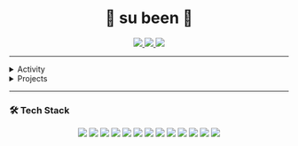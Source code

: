 <div align="center">
  <h1> 🥔 su been 💭</h1>
  
  <a href="https://github.com/subeend">
    <img src="https://img.shields.io/badge/GitHub-181717?style=for-the-badge&logo=github&logoColor=white"/>
  </a>
  <a href="https://velog.io/@tnqls0518">
    <img src="https://img.shields.io/badge/tnqls0518.log-3DDC84?style=for-the-badge&logo=velog&logoColor=white"/>
  </a>
  <a href="https://velog.io/@tnqls0518">
    <img src="https://img.shields.io/badge/tnqls0518.log-3DDC84?style=for-the-badge&logo=velog&logoColor=white"/>
  </a>
</div>




---

<details>
<summary>Activity</summary>
<div markdown="1">
  
|기간|활동|기수|
|:-:|:-|:-|
|<sub>2025.03 ~ 2025.11</sub> | 🎓 경기대학교 K-디지털 부트캠프 양성과정 | 4기 |
|<sub>2023.06 ~ 2023.08</sub> | 🧠 LG Aimers | 5기 |

</div>
</details>

<details>
<summary>Projects</summary>
<div markdown="1">

|기간|프로젝트|소개|바로가기|
|:-:|:-|:-|:-:|
|<sub>2024.10</sub> | **🚲 Seoul Public Bicycle Service** | 서울 공공 자전거 서비스 | [🔗](https://github.com/OpenswTeamProject) |
|<sub>2025.03</sub> | **👴 Learning with** | 배우다 | [🌐](https://www.learningwith.co.kr/) &nbsp; [🔗](https://github.com/KGU-HouseOfChoi) |
|<sub>2025.07</sub> | **💲 Mirae-meme-project** | 밈코인 추천 서비스 | [🔗](https://github.com/Mirae-meme-project) |
|<sub>2025.08</sub> | **⚙️ Defect Detection** | 난반사 소재의 결함 탐지 | [🔗](https://github.com/ZEZEONE-VODA)| 

</div>
</details>

---

### 🛠️ Tech Stack

<p align="center">
  <img src="https://img.shields.io/badge/React-61DAFB?style=flat&logo=React&logoColor=black"/>
  <img src="https://img.shields.io/badge/Java-007396?style=flat&logo=Java&logoColor=white"/>
  <img src="https://img.shields.io/badge/JavaScript-F7DF1E?style=flat&logo=JavaScript&logoColor=black"/>
  <img src="https://img.shields.io/badge/Eclipse-2C2255?style=flat&logo=Eclipse&logoColor=white"/>
  <img src="https://img.shields.io/badge/XCode-147EFB?style=flat&logo=Xcode&logoColor=white"/>
  <img src="https://img.shields.io/badge/Figma-F24E1E?style=flat&logo=Figma&logoColor=white"/>
  <img src="https://img.shields.io/badge/Python-3776AB?style=flat&logo=Python&logoColor=white"/>
  <img src="https://img.shields.io/badge/Next.js-000000?style=flat&logo=Next.js&logoColor=white"/>
  <img src="https://img.shields.io/badge/Java-007396?style=flat&logo=OpenJDK&logoColor=white"/>
  <img src="https://img.shields.io/badge/TypeScript-3178C6?style=flat&logo=TypeScript&logoColor=white"/>
  <img src="https://img.shields.io/badge/Tailwind CSS-06B6D4?style=flat&logo=TailwindCSS&logoColor=white"/>
  <img src="https://img.shields.io/badge/FastAPI-009688?style=flat&logo=FastAPI&logoColor=white"/>
  <img src="https://img.shields.io/badge/MySQL-4479A1?style=flat&logo=MySQL&logoColor=white"/>
</p>




